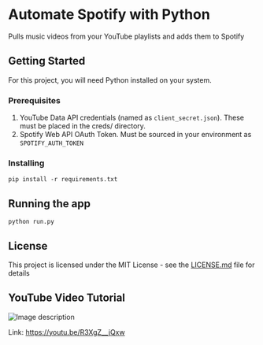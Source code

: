 # Automate Spotify with Python

Pulls music videos from your YouTube playlists and adds them to Spotify

## Getting Started

For this project, you will need Python installed on your system.

### Prerequisites

1. YouTube Data API credentials (named as `client_secret.json`). These must be placed in the creds/ directory.
2. Spotify Web API OAuth Token. Must be sourced in your environment as `SPOTIFY_AUTH_TOKEN`

### Installing

```
pip install -r requirements.txt
```

## Running the app

```
python run.py
```

## License

This project is licensed under the MIT License - see the [LICENSE.md](LICENSE.md) file for details

## YouTube Video Tutorial


![Image description](https://i.imgur.com/9PhXtCd.jpg)

Link: https://youtu.be/R3XgZ__jQxw
